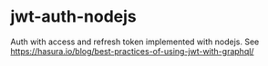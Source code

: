 # jwt-auth-nodejs

Auth with access and refresh token implemented with nodejs.
See https://hasura.io/blog/best-practices-of-using-jwt-with-graphql/ 
